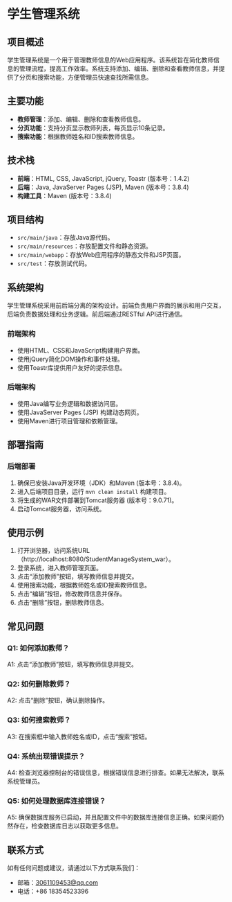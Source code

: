 # 学生管理系统

## 项目概述
学生管理系统是一个用于管理教师信息的Web应用程序。该系统旨在简化教师信息的管理流程，提高工作效率。系统支持添加、编辑、删除和查看教师信息，并提供了分页和搜索功能，方便管理员快速查找所需信息。

## 主要功能
- **教师管理**：添加、编辑、删除和查看教师信息。
- **分页功能**：支持分页显示教师列表，每页显示10条记录。
- **搜索功能**：根据教师姓名和ID搜索教师信息。

## 技术栈
- **前端**：HTML, CSS, JavaScript, jQuery, Toastr (版本号：1.4.2)
- **后端**：Java, JavaServer Pages (JSP), Maven (版本号：3.8.4)
- **构建工具**：Maven (版本号：3.8.4)

## 项目结构
- `src/main/java`：存放Java源代码。
- `src/main/resources`：存放配置文件和静态资源。
- `src/main/webapp`：存放Web应用程序的静态文件和JSP页面。
- `src/test`：存放测试代码。

## 系统架构
学生管理系统采用前后端分离的架构设计。前端负责用户界面的展示和用户交互，后端负责数据处理和业务逻辑。前后端通过RESTful API进行通信。

### 前端架构
- 使用HTML、CSS和JavaScript构建用户界面。
- 使用jQuery简化DOM操作和事件处理。
- 使用Toastr库提供用户友好的提示信息。

### 后端架构
- 使用Java编写业务逻辑和数据访问层。
- 使用JavaServer Pages (JSP) 构建动态网页。
- 使用Maven进行项目管理和依赖管理。

## 部署指南
### 后端部署
1. 确保已安装Java开发环境（JDK）和Maven (版本号：3.8.4)。
2. 进入后端项目目录，运行 `mvn clean install` 构建项目。
3. 将生成的WAR文件部署到Tomcat服务器 (版本号：9.0.71)。
4. 启动Tomcat服务器，访问系统。

## 使用示例
1. 打开浏览器，访问系统URL（http://localhost:8080/StudentManageSystem_war）。
2. 登录系统，进入教师管理页面。
3. 点击“添加教师”按钮，填写教师信息并提交。
4. 使用搜索功能，根据教师姓名或ID搜索教师信息。
5. 点击“编辑”按钮，修改教师信息并保存。
6. 点击“删除”按钮，删除教师信息。

## 常见问题
### Q1: 如何添加教师？
A1: 点击“添加教师”按钮，填写教师信息并提交。

### Q2: 如何删除教师？
A2: 点击“删除”按钮，确认删除操作。

### Q3: 如何搜索教师？
A3: 在搜索框中输入教师姓名或ID，点击“搜索”按钮。

### Q4: 系统出现错误提示？
A4: 检查浏览器控制台的错误信息，根据错误信息进行排查。如果无法解决，联系系统管理员。

### Q5: 如何处理数据库连接错误？
A5: 确保数据库服务已启动，并且配置文件中的数据库连接信息正确。如果问题仍然存在，检查数据库日志以获取更多信息。

## 联系方式
如有任何问题或建议，请通过以下方式联系我们：
- 邮箱：3061109453@qq.com
- 电话：+86 18354523396